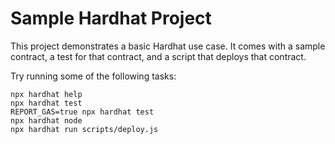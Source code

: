 <!--
 * @Author: Yulin
 * @Date: 2022-09-28 09:10:18
 * @FilePath: \contract\README.md
 * @Description: 
-->
# Sample Hardhat Project

This project demonstrates a basic Hardhat use case. It comes with a sample contract, a test for that contract, and a script that deploys that contract.

Try running some of the following tasks:

```shell
npx hardhat help
npx hardhat test
REPORT_GAS=true npx hardhat test
npx hardhat node
npx hardhat run scripts/deploy.js
```

